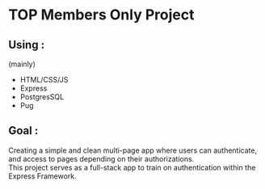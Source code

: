 # TOP Members Only Project

## Using :
(mainly)
- HTML/CSS/JS
- Express
- PostgresSQL
- Pug

## Goal :
Creating a simple and clean multi-page app where users can authenticate,
and access to pages depending on their authorizations.  
This project serves as a full-stack app to train on authentication within the Express Framework.
